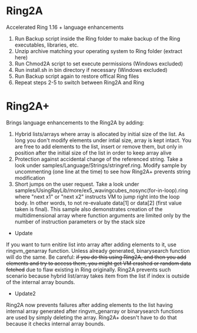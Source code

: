 # Ring2A
Accelerated Ring 1.16 + language enhancements

1. Run Backup script inside the Ring folder to make backup of the Ring executables, libraries, etc.
2. Unzip archive matching your operating system to Ring folder (extract here)
3. Run Chmod2A script to set execute permissions (Windows excluded)
4. Run install.sh in bin directory if necessary (Windows excluded) 
5. Run Backup script again to restore offical Ring files
6. Repeat steps 2-5 to switch between Ring2A and Ring

# Ring2A+

Brings language enhancements to the Ring2A by adding:

1. Hybrid lists/arrays where array is allocated by initial size of the list. As long you don't modify elements under intial size, array is kept intact. You are free to add elements to the list, insert or remove them, but only in position after the initial size of the list in order to keep array alive
2. Protection against accidental change of the referenced string. Take a look under samples/Language/Strings/stringref.ring. Modify sample by uncommenting (one line at the time) to see how Ring2A+ prevents string modification
3. Short jumps on the user request. Take a look under samples/UsingRayLib/more/ex5_wavingcubes_nosync(for-in-loop).ring where "next x1" or "next x2" instructs VM to jump right into the loop body. In other words, to not re-evaluate data[1] or data[2] (first value taken is final). This sample also demonstrates creation of the multidimensional array where function arguments are limited only by the number of instruction parameters or by the stack size

* Update

If you want to turn enitire list into array after adding elements to it, use ringvm_genarray function. Unless already generated, binarysearch function will do the same. Be careful: ~~if you do this using Ring2A, and then you add elements and try to access them, you might get VM crashed or random data fetched~~ due to flaw existing in Ring originally. Ring2A prevents such scenario because hybrid list/array takes item from the list if index is outside of the internal array bounds.

* Update2

Ring2A now prevents failures after adding elements to the list having internal array generated after ringvm_genarray or binarysearch functions are used by simply deleting the array. Ring2A+ doesn't have to do that because it checks internal array bounds.
